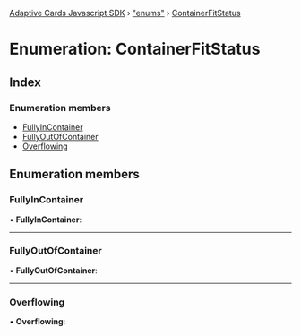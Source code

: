 [Adaptive Cards Javascript SDK](../README.md) › ["enums"](../modules/_enums_.md) › [ContainerFitStatus](_enums_.containerfitstatus.md)

# Enumeration: ContainerFitStatus

## Index

### Enumeration members

* [FullyInContainer](_enums_.containerfitstatus.md#fullyincontainer)
* [FullyOutOfContainer](_enums_.containerfitstatus.md#fullyoutofcontainer)
* [Overflowing](_enums_.containerfitstatus.md#overflowing)

## Enumeration members

###  FullyInContainer

• **FullyInContainer**:

___

###  FullyOutOfContainer

• **FullyOutOfContainer**:

___

###  Overflowing

• **Overflowing**:
